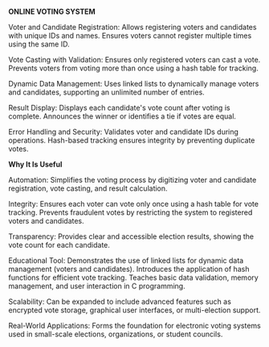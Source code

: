 **ONLINE VOTING SYSTEM**

Voter and Candidate Registration:
Allows registering voters and candidates with unique IDs and names.
Ensures voters cannot register multiple times using the same ID.

Vote Casting with Validation:
Ensures only registered voters can cast a vote.
Prevents voters from voting more than once using a hash table for tracking.

Dynamic Data Management:
Uses linked lists to dynamically manage voters and candidates, supporting an unlimited number of entries.

Result Display:
Displays each candidate's vote count after voting is complete.
Announces the winner or identifies a tie if votes are equal.

Error Handling and Security:
Validates voter and candidate IDs during operations.
Hash-based tracking ensures integrity by preventing duplicate votes.



**Why It Is Useful**

Automation:
Simplifies the voting process by digitizing voter and candidate registration, vote casting, and result calculation.

Integrity:
Ensures each voter can vote only once using a hash table for vote tracking.
Prevents fraudulent votes by restricting the system to registered voters and candidates.

Transparency:
Provides clear and accessible election results, showing the vote count for each candidate.

Educational Tool:
Demonstrates the use of linked lists for dynamic data management (voters and candidates).
Introduces the application of hash functions for efficient vote tracking.
Teaches basic data validation, memory management, and user interaction in C programming.

Scalability:
Can be expanded to include advanced features such as encrypted vote storage, graphical user interfaces, or multi-election support.

Real-World Applications:
Forms the foundation for electronic voting systems used in small-scale elections, organizations, or student councils.
